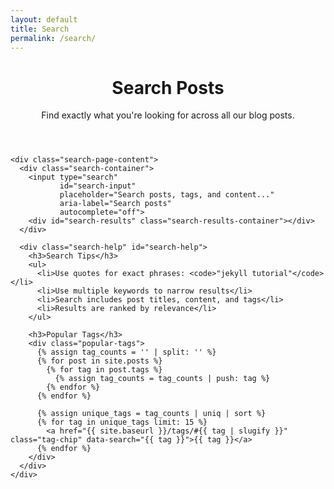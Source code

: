 ```yaml
---
layout: default
title: Search
permalink: /search/
---
```


<div class="container">
  <div class="post-content">
    <header class="post-header">
      <h1 class="post-title">Search Posts</h1>
      <p class="post-excerpt">Find exactly what you're looking for across all our blog posts.</p>
    </header>

    <div class="search-page-content">
      <div class="search-container">
        <input type="search" 
               id="search-input" 
               placeholder="Search posts, tags, and content..." 
               aria-label="Search posts"
               autocomplete="off">
        <div id="search-results" class="search-results-container"></div>
      </div>
      
      <div class="search-help" id="search-help">
        <h3>Search Tips</h3>
        <ul>
          <li>Use quotes for exact phrases: <code>"jekyll tutorial"</code></li>
          <li>Use multiple keywords to narrow results</li>
          <li>Search includes post titles, content, and tags</li>
          <li>Results are ranked by relevance</li>
        </ul>

        <h3>Popular Tags</h3>
        <div class="popular-tags">
          {% assign tag_counts = '' | split: '' %}
          {% for post in site.posts %}
            {% for tag in post.tags %}
              {% assign tag_counts = tag_counts | push: tag %}
            {% endfor %}
          {% endfor %}
          
          {% assign unique_tags = tag_counts | uniq | sort %}
          {% for tag in unique_tags limit: 15 %}
            <a href="{{ site.baseurl }}/tags/#{{ tag | slugify }}" class="tag-chip" data-search="{{ tag }}">{{ tag }}</a>
          {% endfor %}
        </div>
      </div>
    </div>
  </div>
</div>

<style>
.search-page-content {
  max-width: var(--content-max-width);
  margin: 0 auto;
  padding: var(--spacing-xl) 0;
}

.search-container {
  position: relative;
  margin-bottom: var(--spacing-2xl);
}

.search-container #search-input {
  width: 100%;
  padding: var(--spacing-lg);
  font-size: 1.125rem;
  border: 2px solid var(--color-border);
  border-radius: 12px;
  background: var(--card-bg);
  color: var(--color-text);
  transition: all var(--transition);
}

.search-container #search-input:focus {
  outline: none;
  border-color: var(--color-primary);
  box-shadow: 0 0 0 3px rgba(37, 99, 235, 0.1);
}

.search-results-container {
  margin-top: var(--spacing-lg);
  min-height: 200px;
}

.search-help {
  background: var(--color-bg-secondary);
  padding: var(--spacing-xl);
  border-radius: 12px;
  border: 1px solid var(--color-border);
}

.search-help h3 {
  margin-top: 0;
  margin-bottom: var(--spacing-md);
  color: var(--color-text);
}

.search-help ul {
  margin-bottom: var(--spacing-lg);
}

.search-help li {
  margin-bottom: var(--spacing-xs);
  color: var(--color-text-secondary);
}

.search-help code {
  background: var(--color-bg);
  padding: 2px 6px;
  border-radius: 4px;
  font-size: 0.9em;
}

.popular-tags {
  display: flex;
  flex-wrap: wrap;
  gap: var(--spacing-sm);
}

.popular-tags .tag-chip {
  cursor: pointer;
  transition: all var(--transition);
}

.popular-tags .tag-chip:hover {
  transform: translateY(-1px);
}

/* Search results styling */
.pagefind-ui__search-input {
  display: none; /* Hide Pagefind's default input since we have our own */
}

.pagefind-ui__results-area {
  margin-top: var(--spacing-lg);
}

.pagefind-ui__result {
  background: var(--card-bg);
  border: 1px solid var(--card-border);
  border-radius: 8px;
  padding: var(--spacing-lg);
  margin-bottom: var(--spacing-md);
  transition: all var(--transition);
}

.pagefind-ui__result:hover {
  box-shadow: var(--card-shadow-hover);
  transform: translateY(-1px);
}

.pagefind-ui__result-title {
  font-size: 1.25rem;
  font-weight: 600;
  margin-bottom: var(--spacing-sm);
}

.pagefind-ui__result-title a {
  color: var(--color-text);
  text-decoration: none;
}

.pagefind-ui__result-title a:hover {
  color: var(--color-primary);
}

.pagefind-ui__result-excerpt {
  color: var(--color-text-secondary);
  line-height: 1.6;
}

.pagefind-ui__result-excerpt mark {
  background: var(--color-accent);
  color: var(--color-bg);
  padding: 1px 3px;
  border-radius: 3px;
}

@media (max-width: 768px) {
  .search-container #search-input {
    font-size: 1rem;
    padding: var(--spacing-md);
  }
  
  .popular-tags {
    justify-content: center;
  }
}
</style>
